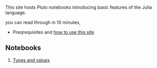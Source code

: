 
This site hosts Pluto notebooks introducing basic features of the Julia language.

you can read through in 10 minutes, 


- Preqrequisites and [how to use this site](./howto/)

## Notebooks

1. [Types and values](./types.html)